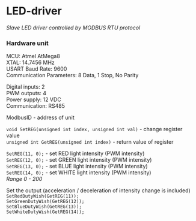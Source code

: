 # LED-driver
*Slave LED driver controlled by MODBUS RTU protocol*

### Hardware unit
MCU: Atmel AtMega8<br />
XTAL: 14.7456 MHz<br />
USART Baud Rate: 9600<br />
Communication Parameters: 8 Data, 1 Stop, No Parity<br />

Digital inputs: 2<br />
PWM outputs: 4<br />
Power supply: 12 VDC<br />
Communication: RS485<br />

ModbusID - address of unit

`void SetREG(unsigned int index, unsigned int val)` - change register value<br />
`unsigned int GetREG(unsigned int index)` - return value of register

`SetREG(11, 0);` - set RED light intensity (PWM intensity)<br />
`SetREG(12, 0);` - set GREEN light intensity (PWM intensity)<br />
`SetREG(13, 0);` - set BLUE light intensity (PWM intensity)<br />
`SetREG(14, 0);` - set WHITE light intensity (PWM intensity)<br />
*Range 0 - 200*

Set the output (acceleration / deceleration of intensity change is included)<br />
`SetRedDutyWish(GetREG(11));`<br />
`SetGreenDutyWish(GetREG(12));`<br />
`SetBlueDutyWish(GetREG(13));`<br />
`SetWhiteDutyWish(GetREG(14));`<br />
